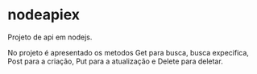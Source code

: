 # nodeapiex
Projeto de api em nodejs.

No projeto é apresentado os metodos Get para busca, busca expecifica, Post para a criação, Put para a atualização e Delete para deletar.
